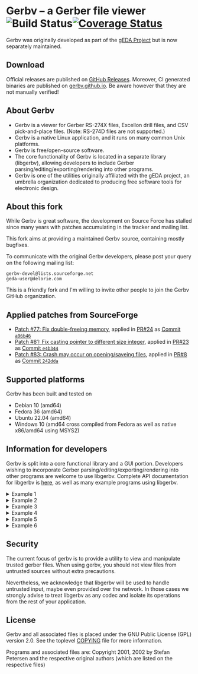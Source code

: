 # Gerbv – a Gerber file viewer ![Build Status](https://github.com/gerbv/gerbv/actions/workflows/ci.yaml/badge.svg)[![Coverage Status](https://coveralls.io/repos/github/gerbv/gerbv/badge.svg?branch=main)](https://coveralls.io/github/gerbv/gerbv?branch=main)

Gerbv was originally developed as part of the
[gEDA Project](https://www.geda-project.org/) but is now separately maintained.


## Download

Official releases are published on [GitHub Releases][download-official].
Moreover, CI generated binaries are published on [gerbv.github.io][download-ci].
Be aware however that they are not manually verified!

[download-official]: https://github.com/gerbv/gerbv/releases
[download-ci]: https://gerbv.github.io/#download


## About Gerbv

* Gerbv is a viewer for Gerber RS-274X files, Excellon drill files, and CSV
  pick-and-place files.  (Note:  RS-274D files are not supported.)
* Gerbv is a native Linux application, and it runs on many common Unix
  platforms.
* Gerbv is free/open-source software.
* The core functionality of Gerbv is located in a separate library (libgerbv),
  allowing developers to include Gerber parsing/editing/exporting/rendering into
  other programs.
* Gerbv is one of the utilities originally affiliated with the gEDA project, an
  umbrella organization dedicated to producing free software tools for
  electronic design.


## About this fork

While Gerbv is great software, the development on Source Force has stalled since
many years with patches accumulating in the tracker and mailing list.

This fork aims at providing a maintained Gerbv source, containing mostly
bugfixes.

To communicate with the original Gerbv developers, please post your query on the
following mailing list:

    gerbv-devel@lists.sourceforge.net
    geda-user@delorie.com

This is a friendly fork and I'm willing to invite other people to join the Gerbv
GitHub organization.


## Applied patches from SourceForge

* [Patch #77: Fix double-freeing memory](https://sourceforge.net/p/gerbv/patches/77/),
  applied in [PR#24](https://github.com/gerbv/gerbv/pull/24) as
  [Commit `a96b46`](https://github.com/gerbv/gerbv/commit/a96b46c7249e97e950d860790b84bcdba2368f57)
* [Patch #81: Fix casting pointer to different size integer](https://sourceforge.net/p/gerbv/patches/81/),
  applied in [PR#23](https://github.com/gerbv/gerbv/pull/23) as
  [Commit `e4b344`](https://github.com/gerbv/gerbv/commit/e4b344e182191296d48b392f56f3bdd48900e1fc)
* [Patch #83: Crash may occur on opening/saveing files](https://sourceforge.net/p/gerbv/patches/83/),
  applied in [PR#8](https://github.com/gerbv/gerbv/pull/8) as
  [Commit `242dda`](https://github.com/gerbv/gerbv/commit/242dda66b81e88f17f4ef99840cfeff727753b19)


##  Supported platforms

Gerbv has been built and tested on

* Debian 10 (amd64)
* Fedora 36 (amd64)
* Ubuntu 22.04 (amd64)
* Windows 10 (amd64 cross compiled from Fedora as well as native x86/amd64 using MSYS2)


## Information for developers

Gerbv is split into a core functional library and a GUI portion. Developers
wishing to incorporate Gerber parsing/editing/exporting/rendering into other
programs are welcome to use libgerbv. Complete API documentation for libgerbv
is [here](http://gerbv.geda-project.org/doxygen/index.html), as well as many example programs using libgerbv.


<details>
  <summary>Example 1</summary>
   <p>Description: Loads example1-input.gbx into a project, and then exports the layer back to another RS274X file 
   </p>
   <p><a href="http://gerbv.geda-project.org/doxygen/example1_8c-example.html">code example</a></p>
  </details>
  

  
  <details>
  <summary>Example 2</summary>
   <p>Description: Loads example2-input.gbx, duplicates it and offsets it to the right by the width of the layer, merges the two images, and exports the merged image
    back to another RS274X file. Note: this example code uses the gerbv_image 
     </p>
   <p><a href="http://gerbv.geda-project.org/doxygen/example2_8c-example.html" >code example </a></p>
  
  </details>
  

   
  <details>
  <summary>Example 3</summary>
    <p>Description: Loads example3-input.gbx, duplicates it and offsets it to the right by the width of the layer, changed the rendered color of the 
      second image, then exports a PNG rendering of the overlaid images. 
    </p>
    <p><a href="http://gerbv.geda-project.org/doxygen/example3_8c-example.html" >code example </a></p>
  </details>
  
  <details>
  <summary>Example 4</summary>
    <p>Description: Loads example4-input.gbx, searches through the file and removes any entities with a width less than 60mils, and re-exports 
    the modified image to a new RS274X file. 
    </p>
    <p><a href="http://gerbv.geda-project.org/doxygen/example4_8c-example.html">code example</a></p>
  </details>
  
  
  <details>
  <summary>Example 5</summary>
    <p>Description: Demonstrate the basic drawing functions available in libgerbv 
    by drawing a smiley face and exporting the layer to a new RS274X file. 
    </p>
    <p><a href="http://gerbv.geda-project.org/doxygen/example5_8c-example.html" >code example</a></p>
  </details>
      
  <details>
  <summary>Example 6</summary>
  <p>Description: Demonstrate how to embed a libgerbv render window into a new 
    application to create a custom viewer 
    </p>
  <p><a href="http://gerbv.geda-project.org/doxygen/example6_8c-example.html">code example</a></p>
  </details>

  


## Security

The current focus of gerbv is to provide a utility to view and manipulate
trusted gerber files. When using gerbv, you should not view files from untrusted
sources without extra precautions.

Nevertheless, we acknowledge that libgerbv will be used to handle untrusted
input, maybe even provided over the network. In those cases we strongly advise
to treat libgerbv as any codec and isolate its operations from the rest of your
application.


## License

Gerbv and all associated files is placed under the GNU Public License (GPL)
version 2.0.  See the toplevel [COPYING](COPYING) file for more information.

Programs and associated files are:
Copyright 2001, 2002 by Stefan Petersen and the respective original authors
(which are listed on the respective files)


